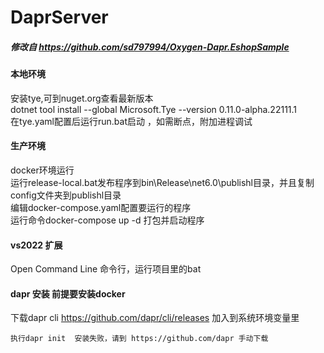# DaprServer

##### 修改自  https://github.com/sd797994/Oxygen-Dapr.EshopSample 

####  本地环境
安装tye,可到nuget.org查看最新版本 <br/>
dotnet tool install --global Microsoft.Tye --version 0.11.0-alpha.22111.1<br/>
在tye.yaml配置后运行run.bat启动 ，如需断点，附加进程调试 <br/>

#### 生产环境
docker环境运行<br/>
运行release-local.bat发布程序到bin\Release\net6.0\publishl目录，并且复制config文件夹到publishl目录<br/>
编辑docker-compose.yaml配置要运行的程序<br/>
运行命令docker-compose  up -d  打包并启动程序

#### vs2022 扩展
Open Command Line 命令行，运行项目里的bat

#### dapr 安装   前提要安装docker

下载dapr cli https://github.com/dapr/cli/releases
加入到系统环境变量里

```
执行dapr init  安装失败，请到 https://github.com/dapr 手动下载
```

